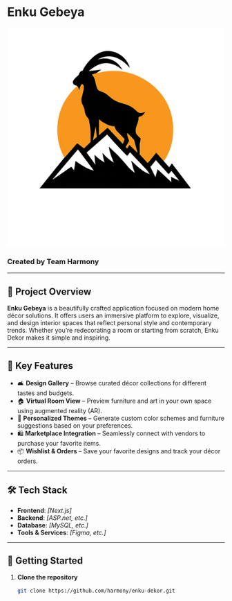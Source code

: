 # Enku Gebeya

![Enku Dekor Banner](public/images/enku.png) <!-- Replace with actual image path after upload -->

### Created by Team Harmony

---

## 📌 Project Overview

**Enku Gebeya** is a beautifully crafted application focused on modern home décor solutions. It offers users an immersive platform to explore, visualize, and design interior spaces that reflect personal style and contemporary trends. Whether you’re redecorating a room or starting from scratch, Enku Dekor makes it simple and inspiring.

---

## 🎯 Key Features

- 🛋️ **Design Gallery** – Browse curated décor collections for different tastes and budgets.
- 🏠 **Virtual Room View** – Preview furniture and art in your own space using augmented reality (AR).
- 🎨 **Personalized Themes** – Generate custom color schemes and furniture suggestions based on your preferences.
- 🛍️ **Marketplace Integration** – Seamlessly connect with vendors to purchase your favorite items.
- 📦 **Wishlist & Orders** – Save your favorite designs and track your décor orders.

---

## 🛠️ Tech Stack

- **Frontend**: *[Next.js]*
- **Backend**: *[ASP.net, etc.]*
- **Database**: *[MySQL, etc.]*
- **Tools & Services**: *[Figma,  etc.]*

---

## 🚀 Getting Started

1. **Clone the repository**
   ```bash
   git clone https://github.com/harmony/enku-dekor.git
